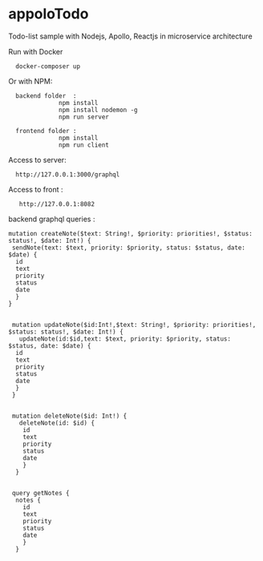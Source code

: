 # appoloTodo
Todo-list sample with Nodejs, Apollo, Reactjs in microservice architecture


Run with Docker

      docker-composer up
      
Or with NPM:
      
      backend folder  : 
                  npm install
                  npm install nodemon -g
                  npm run server
                  
      frontend folder :   
                  npm install
                  npm run client
    

Access to server:
        
      http://127.0.0.1:3000/graphql
      
Access to front :
  
       http://127.0.0.1:8082
       
       
   
backend graphql queries :

    mutation createNote($text: String!, $priority: priorities!, $status: status!, $date: Int!) {
     sendNote(text: $text, priority: $priority, status: $status, date: $date) {
      id
      text
      priority
      status
      date
      }
    }


     mutation updateNote($id:Int!,$text: String!, $priority: priorities!, $status: status!, $date: Int!) {
       updateNote(id:$id,text: $text, priority: $priority, status: $status, date: $date) {
      id
      text
      priority
      status
      date
      }
     }


     mutation deleteNote($id: Int!) {
       deleteNote(id: $id) {
        id
        text
        priority
        status
        date
        }
      }


     query getNotes {
      notes {
        id
        text
        priority
        status
        date
        }
      }
